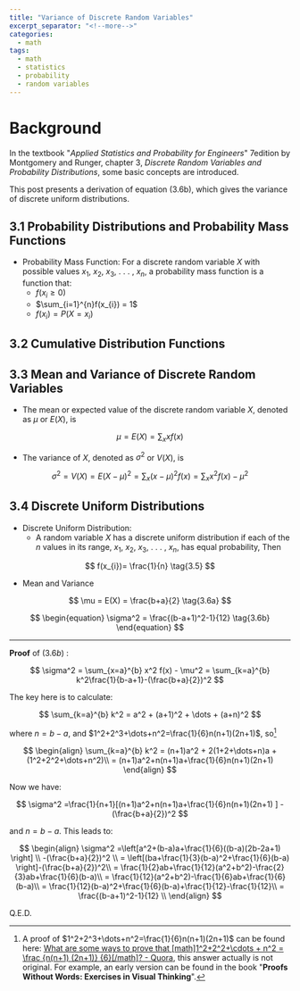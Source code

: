 ```yaml
---
title: "Variance of Discrete Random Variables"
excerpt_separator: "<!--more-->"
categories:
  - math
tags:
  - math
  - statistics
  - probability
  - random variables
---
```


# Background
In the textbook "*Applied Statistics and Probability for Engineers*" 7edition by Montgomery and Runger, chapter 3, *Discrete Random Variables and Probability Distributions*, some basic concepts are introduced.

This post presents a derivation of equation (3.6b), which gives the variance of discrete uniform distributions.

## 3.1 Probability Distributions and Probability Mass Functions

- Probability Mass Function: For a discrete random variable $X$ with possible values $x_{1}$, $x_{2}$, $x_{3}$, . . . , $x_{n}$,  a probability mass function is a function that:
	- $f(x_{i} \ge 0)$
	- $\sum_{i=1}^{n}f(x_{i}) = 1$
	- $f(x_{i}) = P(X = x_{i})$

## 3.2 Cumulative Distribution Functions

## 3.3 Mean and Variance of Discrete Random Variables

- The mean or expected value of the discrete random variable $X$, denoted as $\mu$ or $E(X)$, is 

$$
\mu = E(X) = \sum_{x}xf(x) \tag{3.3}
$$
  

- The variance of $X$, denoted as $\sigma^2$ or $V(X)$, is

$$
\sigma^2 = V(X) = E(X-\mu)^2 = \sum_{x}(x-\mu)^2f(x) = \sum_{x}x^2f(x)-\mu^2
$$

## 3.4 Discrete Uniform Distributions

- Discrete Uniform Distribution:
  - A random variable $X$ has a discrete uniform distribution if each of the $n$ values in its range,  $x_{1}$, $x_{2}$, $x_{3}$, . . . , $x_{n}$,  has equal probability, Then

$$
f(x_{i})= \frac{1}{n} \tag{3.5}
$$

- Mean and Variance

$$
\mu = E(X) = \frac{b+a}{2} \tag{3.6a}  
$$

$$
\begin{equation}
\sigma^2 = \frac{(b-a+1)^2-1}{12} 
\tag{3.6b}
\end{equation}
$$



---

**Proof** of $(3.6b)$ :

$$
\sigma^2 =  \sum_{x=a}^{b} x^2 f(x) - \mu^2 = \sum_{k=a}^{b} k^2\frac{1}{b-a+1}-(\frac{b+a}{2})^2
$$

The key here is to calculate:  

$$
\sum_{k=a}^{b} k^2 = a^2 + (a+1)^2 + \dots + (a+n)^2
$$

where $n = b-a$, and $1^2+2^3+\dots+n^2=\frac{1}{6}n(n+1)(2n+1)$, so[^1]

$$
\begin{align}
\sum_{k=a}^{b} k^2 = (n+1)a^2 + 2(1+2+\dots+n)a + (1^2+2^2+\dots+n^2)\\ 
= (n+1)a^2+n(n+1)a+\frac{1}{6}n(n+1)(2n+1) 
\end{align}
$$

Now we have:

$$
\sigma^2 =\frac{1}{n+1}[(n+1)a^2+n(n+1)a+\frac{1}{6}n(n+1)(2n+1) ] -(\frac{b+a}{2})^2
$$

and $n = b-a$. This leads to:

$$
\begin{align}
\sigma^2 =\left[a^2+(b-a)a+\frac{1}{6}((b-a)(2b-2a+1) \right] \\
-(\frac{b+a}{2})^2 \\
= \left[(ba+\frac{1}{3}(b-a)^2+\frac{1}{6}(b-a) \right]-(\frac{b+a}{2})^2\\
= \frac{1}{2}ab+\frac{1}{12}(a^2+b^2)-\frac{2}{3}ab+\frac{1}{6}(b-a)\\
= \frac{1}{12}(a^2+b^2)-\frac{1}{6}ab+\frac{1}{6}(b-a)\\
= \frac{1}{12}(b-a)^2+\frac{1}{6}(b-a)+\frac{1}{12}-\frac{1}{12}\\
= \frac{(b-a+1)^2-1}{12} \\
\end{align}
$$

Q.E.D.

[^1]: A proof of $1^2+2^3+\dots+n^2=\frac{1}{6}n(n+1)(2n+1)$ can be found here: [What are some ways to prove that \[math\]1^2+2^2+\\cdots + n^2 = \\frac {n(n+1) (2n+1)} {6}\[/math\]? - Quora](https://qr.ae/pCv3zl), this answer actually is not original. For example, an early version can be found in the book "**Proofs Without Words: Exercises in Visual Thinking**".

